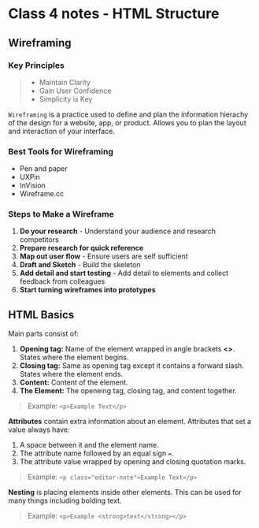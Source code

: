 
# Class 4 notes - HTML Structure

## Wireframing

### Key Principles

>- Maintain Clarity
>- Gain User Confidence
>- Simplicity is Key

`Wireframing` is a practice used to define and plan the information hierachy of the design for a website, app, or product. Allows you to plan the layout and interaction of your interface.

### Best Tools for Wireframing

- Pen and paper
- UXPin
- InVision
- Wireframe.cc

### Steps to Make a Wireframe

1. **Do your research** - Understand your audience and research competitors
2. **Prepare research for quick reference**
3. **Map out user flow** - Ensure users are self sufficient
4. **Draft and Sketch** - Build the skeleton
5. **Add detail and start testing** - Add detail to elements and collect feedback from colleagues
6. **Start turning wireframes into prototypes**

## HTML Basics

Main parts consist of:

1. **Opening tag:** Name of the element wrapped in angle brackets **<>**. States where the element begins.
2. **Closing tag:** Same as opening tag except it contains a forward slash. States where the element ends.
3. **Content:** Content of the element.
4. **The Element:** The openeing tag, closing tag, and content together.

>Example: `<p>Example Text</p>`

**Attributes** contain extra information about an element. Attributes that set a value always have:

1. A space between it and the element name.
2. The attribute name followed by an equal sign `=`.
3. The attribute value wrapped by opening and closing quotation marks.

>Example: `<p class="editor-note">Example Text</p>`

**Nesting** is placing elements inside other elements. This can be used for many things including bolding text.

>Example: `<p>Example <strong>text</strong></p>`

